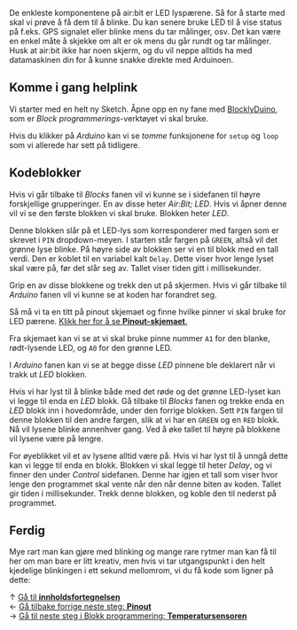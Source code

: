 De enkleste komponentene på air:bit er LED lyspærene. Så for å starte med skal vi prøve å få dem til å blinke. Du kan senere bruke LED til å vise status på f.eks. GPS signalet eller blinke mens du tar målinger, osv. Det kan være en enkel måte å skjekke om alt er ok mens du går rundt og tar målinger. Husk at air:bit ikke har noen skjerm, og du vil neppe alltids ha med datamaskinen din for å kunne snakke direkte med Arduinoen.

## Komme i gang helplink

Vi starter med en helt ny Sketch. Åpne opp en ny fane med [BlocklyDuino](http://airbit.uit.no:8080), som er _Block programmerings_-verktøyet vi skal bruke.

Hvis du klikker på _Arduino_ kan vi se _tomme_ funksjonene for `setup` og `loop` som vi allerede har sett på tidligere.

## Kodeblokker

Hvis vi går tilbake til _Blocks_ fanen vil vi kunne se i sidefanen til høyre forskjellige grupperinger. En av disse heter _Air:Bit; LED_. Hvis vi åpner denne vil vi se den første blokken vi skal bruke. Blokken heter _LED_.

Denne blokken slår på et LED-lys som korresponderer med fargen som er skrevet i `PIN` dropdown-meyen. I starten står fargen på `GREEN`, altså vil det grønne lyse blinke. På høyre side av blokken ser vi en til blokk med en tall verdi. Den er koblet til en variabel kalt `Delay`. Dette viser hvor lenge lyset skal være på, før det slår seg av. Tallet viser tiden gitt i millisekunder.

Grip en av disse blokkene og trekk den ut på skjermen. Hvis vi går tilbake til _Arduino_ fanen vil vi kunne se at koden har forandret seg.

Så må vi ta en titt på pinout skjemaet og finne hvilke pinner vi skal bruke for LED pærene. [Klikk her for å se **Pinout-skjemaet**.][pinout]

Fra skjemaet kan vi se at vi skal bruke pinne nummer `A1` for den blanke, rødt-lysende LED, og `A0` for den grønne LED. 

I _Arduino_ fanen kan vi se at begge disse _LED_ pinnene ble deklarert når vi trakk ut _LED_ blokken.

Hvis vi har lyst til å blinke både med det røde og det grønne LED-lyset kan vi legge til enda en _LED_ blokk. Gå tilbake til _Blocks_ fanen og trekke enda en _LED_ blokk inn i hovedområde, under den forrige blokken. Sett `PIN` fargen til denne blokken til den andre fargen, slik at vi har en `GREEN` og en `RED` blokk. Nå vil lysene blinke annenhver gang. Ved å øke tallet til høyre på blokkene vil lysene være på lengre.

For øyeblikket vil et av lysene alltid være på. Hvis vi har lyst til å unngå dette kan vi legge til enda en blokk. Blokken vi skal legge til heter _Delay_, og vi finner den under _Control_ sidefanen. Denne har igjen et tall som viser hvor lenge den programmet skal vente når den når denne biten av koden. Tallet gir tiden i millisekunder. Trekk denne blokken, og koble den til nederst på programmet.

## Ferdig

Mye rart man kan gjøre med blinking og mange rare rytmer man kan få til her om man bare er litt kreativ, men hvis vi tar utgangspunkt i den helt kjedelige blinkingen i ett sekund mellomrom, vi du få kode som ligner på dette:

&uarr; [Gå til **innholdsfortegnelsen**][home]  
&larr; [Gå tilbake forrige neste steg: **Pinout**][pinout]  
&rarr; [Gå til neste steg i Blokk programmering: **Temperatursensoren**][dht]  

[home]: airbit-Programmering
[pinout]: airbit-Pinout
[dht]: Programmering-med-Temperatursensoren-Blockly
